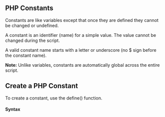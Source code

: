 PHP Constants
----------------
Constants are like variables except that once they are defined they cannot be changed or undefined.

A constant is an identifier (name) for a simple value. The value cannot be changed during the script.

A valid constant name starts with a letter or underscore (no $ sign before the constant name).

<strong>Note:</strong> Unlike variables, constants are automatically global across the entire script.

Create a PHP Constant
--------------------------
To create a constant, use the define() function.

<h4>Syntax</h4>